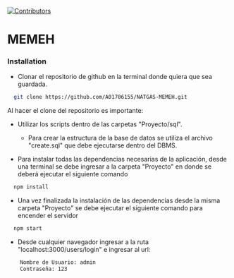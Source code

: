 [![Contributors][contributors-shield]][contributors-url]
# MEMEH
### Installation
* Clonar el repositorio de github en la terminal donde quiera que sea guardada. 
```sh
  git clone https://github.com/A01706155/NATGAS-MEMEH.git
  ```
Al hacer el clone del repositorio es importante:
* Utilizar los scripts dentro de las carpetas "Proyecto/sql". 
  * Para crear la estructura de la base de datos se utiliza el archivo "create.sql" que debe ejecutarse dentro del DBMS.

* Para instalar todas las dependencias necesarias de la aplicación, desde una terminal se debe ingresar a la carpeta "Proyecto" en donde se deberá ejecutar el siguiente comando
```sh
  npm install
  ```
* Una vez finalizada la instalación de las dependencias desde la misma carpeta "Proyecto" se debe ejecutar el siguiente comando para encender el servidor
```sh
  npm start
  ```
* Desde cualquier navegador ingresar a la ruta "localhost:3000/users/login" e ingresar al url:
```sh
    Nombre de Usuario: admin
    Contraseña: 123
```
[contributors-shield]: https://img.shields.io/github/contributors/A01706155/NATGAS-MEMEH.svg?style=for-the-badge
[contributors-url]: https://github.com/A01706155/NATGAS-MEMEH/graphs/contributors
